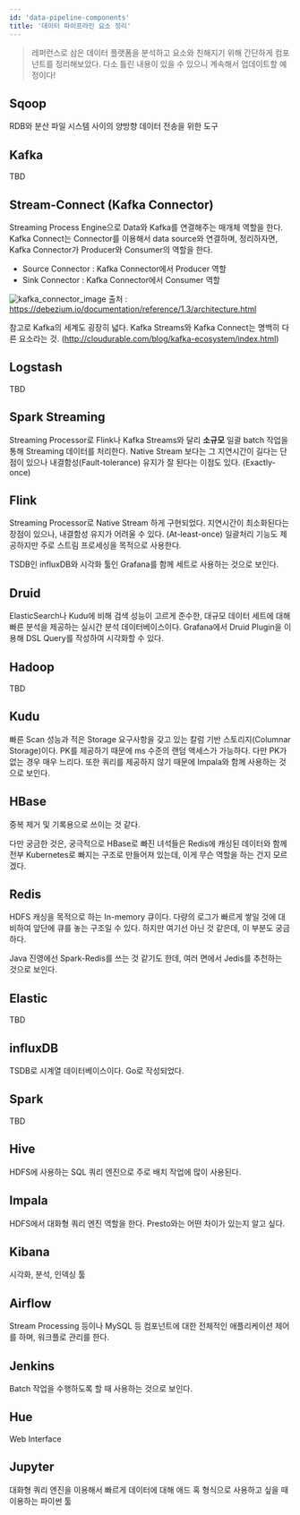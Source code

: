 ```yaml
---
id: 'data-pipeline-components'
title: '데이터 파이프라인 요소 정리'
---
```


> 레퍼런스로 삼은 데이터 플랫폼을 분석하고 요소와 친해지기 위해 간단하게 컴포넌트를 정리해보았다. 다소 틀린 내용이 있을 수 있으니 계속해서 업데이트할 예정이다!

## Sqoop
RDB와 분산 파일 시스템 사이의 양방향 데이터 전송을 위한 도구

## Kafka
TBD

## Stream-Connect (Kafka Connector)
Streaming Process Engine으로 Data와 Kafka를 연결해주는 매개체 역할을 한다. Kafka Connect는 Connector를 이용해서 data source와 연결하며, 정리하자면, Kafka Connector가 Producer와 Consumer의 역할을 한다.

* Source Connector : Kafka Connector에서 Producer 역할
* Sink Connector : Kafka Connector에서 Consumer 역할

![kafka_connector_image](https://debezium.io/documentation/reference/1.3/_images/debezium-architecture.png)
출처 : https://debezium.io/documentation/reference/1.3/architecture.html

참고로 Kafka의 세계도 굉장히 넓다. Kafka Streams와 Kafka Connect는 명백히 다른 요소라는 것. (http://cloudurable.com/blog/kafka-ecosystem/index.html)

## Logstash
TBD

## Spark Streaming
Streaming Processor로 Flink나 Kafka Streams와 달리 **소규모** 일괄 batch 작업을 통해 Streaming 데이터를 처리한다. Native Stream 보다는 그 지연시간이 길다는 단점이 있으나 내결함성(Fault-tolerance) 유지가 잘 된다는 이점도 있다. (Exactly-once)

## Flink
Streaming Processor로 Native Stream 하게 구현되었다. 지연시간이 최소화된다는 장점이 있으나, 내결함성 유지가 어려울 수 있다. (At-least-once) 일괄처리 기능도 제공하지만 주로 스트림 프로세싱을 목적으로 사용한다.

TSDB인 influxDB와 시각화 툴인 Grafana를 함께 세트로 사용하는 것으로 보인다.

## Druid
ElasticSearch나 Kudu에 비해 검색 성능이 고르게 준수한, 대규모 데이터 세트에 대해 빠른 분석을 제공하는 실시간 분석 데이터베이스이다.
Grafana에서 Druid Plugin을 이용해 DSL Query를 작성하여 시각화할 수 있다.

## Hadoop
TBD

## Kudu
빠른 Scan 성능과 적은 Storage 요구사항을 갖고 있는 칼럼 기반 스토리지(Columnar Storage)이다. PK를 제공하기 때문에 ms 수준의 랜덤 액세스가 가능하다. 다만 PK가 없는 경우 매우 느리다. 또한 쿼리를 제공하지 않기 때문에 Impala와 함께 사용하는 것으로 보인다.  

## HBase
중복 제거 및 기록용으로 쓰이는 것 같다. 

다만 궁금한 것은, 궁극적으로 HBase로 빠진 녀석들은 Redis에 캐싱된 데이터와 함께 전부 Kubernetes로 빠지는 구조로 만들어져 있는데, 이게 무슨 역할을 하는 건지 모르겠다.

## Redis
HDFS 캐싱을 목적으로 하는 In-memory 큐이다. 다량의 로그가 빠르게 쌓일 것에 대비하여 앞단에 큐를 놓는 구조일 수 있다. 하지만 여기선 아닌 것 같은데, 이 부분도 궁금하다. 

Java 진영에선 Spark-Redis를 쓰는 것 같기도 한데, 여러 면에서 Jedis를 추천하는 것으로 보인다. 

## Elastic
TBD

## influxDB
TSDB로 시계열 데이터베이스이다. Go로 작성되었다.

## Spark
TBD

## Hive
HDFS에 사용하는 SQL 쿼리 엔진으로 주로 배치 작업에 많이 사용된다. 

## Impala
HDFS에서 대화형 쿼리 엔진 역할을 한다. Presto와는 어떤 차이가 있는지 알고 싶다.

## Kibana
시각화, 분석, 인덱싱 툴

## Airflow
Stream Processing 등이나 MySQL 등 컴포넌트에 대한 전체적인 애플리케이션 제어를 하며, 워크플로 관리를 한다.

## Jenkins
Batch 작업을 수행하도록 할 때 사용하는 것으로 보인다. 

## Hue
Web Interface

## Jupyter
대화형 쿼리 엔진을 이용해서 빠르게 데이터에 대해 애드 혹 형식으로 사용하고 싶을 때 이용하는 파이썬 툴
